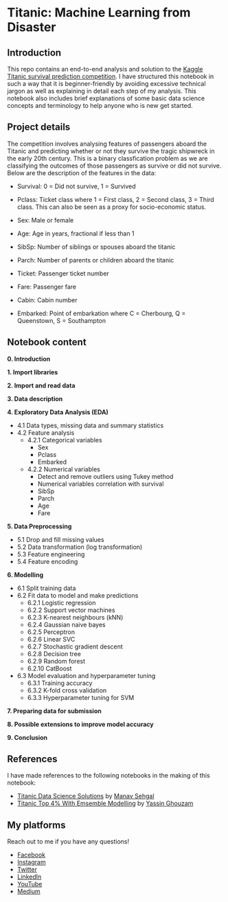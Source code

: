 # Titanic: Machine Learning from Disaster 

## Introduction
This repo contains an end-to-end analysis and solution to the [Kaggle Titanic survival prediction competition](https://www.kaggle.com/c/titanic/overview). I have structured this notebook in such a way that it is beginner-friendly by avoiding excessive technical jargon as well as explaining in detail each step of my analysis. This notebook also includes brief explanations of some basic data science concepts and terminology to help anyone who is new get started.

## Project details
The competition involves analysing features of passengers aboard the Titanic and predicting whether or not they survive the tragic shipwreck in the early 20th century. This is 
a binary classfication problem as we are classifying the outcomes of those passengers as survive or did not survive. Below are the description of the features in the data:

- Survival: 0 = Did not survive, 1 = Survived

- Pclass: Ticket class where 1 = First class, 2 = Second class, 3 = Third class. This can also be seen as a proxy for socio-economic status.

- Sex: Male or female

- Age: Age in years, fractional if less than 1

- SibSp: Number of siblings or spouses aboard the titanic

- Parch: Number of parents or children aboard the titanic

- Ticket: Passenger ticket number

- Fare: Passenger fare

- Cabin: Cabin number

- Embarked: Point of embarkation where C = Cherbourg, Q = Queenstown, S = Southampton

## Notebook content

**0. Introduction**

**1. Import libraries**

**2. Import and read data**

**3. Data description**

**4. Exploratory Data Analysis (EDA)**
- 4.1 Data types, missing data and summary statistics
- 4.2 Feature analysis
    - 4.2.1 Categorical variables
        - Sex
        - Pclass
        - Embarked
    - 4.2.2 Numerical variables
        - Detect and remove outliers using Tukey method
        - Numerical variables correlation with survival
        - SibSp
        - Parch
        - Age
        - Fare           

**5. Data Preprocessing**
- 5.1 Drop and fill missing values
- 5.2 Data transformation (log transformation)
- 5.3 Feature engineering 
- 5.4 Feature encoding

**6. Modelling**
- 6.1 Split training data
- 6.2 Fit data to model and make predictions
    - 6.2.1 Logistic regression
    - 6.2.2 Support vector machines
    - 6.2.3 K-nearest neighbours (kNN)
    - 6.2.4 Gaussian naive bayes
    - 6.2.5 Perceptron
    - 6.2.6 Linear SVC
    - 6.2.7 Stochastic gradient descent
    - 6.2.8 Decision tree
    - 6.2.9 Random forest
    - 6.2.10 CatBoost
- 6.3 Model evaluation and hyperparameter tuning
    - 6.3.1 Training accuracy
    - 6.3.2 K-fold cross validation
    - 6.3.3 Hyperparameter tuning for SVM

**7. Preparing data for submission**

**8. Possible extensions to improve model accuracy**

**9. Conclusion**

## References
I have made references to the following notebooks in the making of this notebook:
- [Titanic Data Science Solutions](https://www.kaggle.com/startupsci/titanic-data-science-solutions) by [Manav Sehgal](https://www.kaggle.com/startupsci)
- [Titanic Top 4% With Emsemble Modelling](https://www.kaggle.com/yassineghouzam/titanic-top-4-with-ensemble-modeling) by [Yassin Ghouzam](https://www.kaggle.com/yassineghouzam)

## My platforms
Reach out to me if you have any questions! 
- [Facebook](https://www.facebook.com/chongjason914)
- [Instagram](https://www.instagram.com/chongjason914)
- [Twitter](https://www.twitter.com/chongjason914)
- [LinkedIn](https://www.linkedin.com/in/chongjason914)
- [YouTube](https://www.youtube.com/channel/UCQXiCnjatxiAKgWjoUlM-Xg?view_as=subscriber)
- [Medium](https://www.medium.com/@chongjason)
